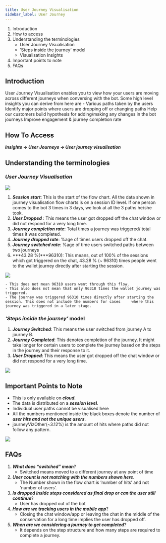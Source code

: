 ```yaml
---
title: User Journey Visualisation
sidebar_label: User Journey
---
```



1. Introduction
2. How to access
3. Understanding the terminologies
   - User Journey Visualisation
   - ‘Steps inside the journey’ model
   - Visualisation Insights
4. Important points to note
5. FAQs


## Introduction

User Journey Visualisation enables you to view how your users are moving across different journeys when conversing with the bot. Some high level insights you can derive from here are - 
Various paths taken by the users
Identify major points where users are dropping off or changing paths
Help our customers build hypothesis for adding/making any changes in the bot journeys
Improve engagement & journey completion rate



## How To Access

***Insights -> User Journeys -> User journey visualisation***



## Understanding the terminologies

### ***User Journey Visualisation***


![](https://i.imgur.com/vnzNQ5F.png)



1. ***Session start***: This is the start of the flow chart. All the data shown in journey visualisation flow charts is on a session ID level. If one person comes to the bot 3 times in 3 days, we look at all the 3 paths he/she took. 
2. ***User Dropped*** : This means the user got dropped off the chat window or did not respond for a very long time.
3. ***Journey completion rate***: Total times a journey was triggered/ total times it was completed.
4. ***Journey dropped rate***: %age of times users dropped off the chat.
5. ***Journey switched rate***: %age of time users switched paths between two journeys
6. ***43.28 %(***96310): This means, out of 100% of the sessions which got triggered on the chat, 43.28 % (~ 96310) times people went to the wallet journey directly after starting the session.


![](https://i.imgur.com/PXydTOx.png)



    - This does not mean 96310 users went through this flow. 
    - This also does not mean that only 96310 times the wallet journey was triggered. 
    - The journey was triggered 96310 times directly after starting the session. This does not include the numbers for cases     where this journey was triggered in a later stage.
    
    
### ***‘Steps inside the journey’*** model


1. ***Journey Switched***: This means the user switched from journey A to journey B.
2. ***Journey Completed***: This denotes completion of the journey. It might take longer for certain users to complete the journey based on the steps in the journey and their response to it.
3. ***User Dropped***: This means the user got dropped off the chat window or did not respond for a very long time.


![](https://i.imgur.com/QSFTs3g.png)



## Important Points to Note


- This is only available on ***cloud***.
- The data is distributed on a ***session level***.
- Individual user paths cannot be visualised here
- All the numbers mentioned inside the black boxes denote the number of ***user hits and not the unique users***.
- journeyVizOther(~3.12%) is the amount of hits where paths did not follow any pattern.


![](https://i.imgur.com/inRAxec.png)




## FAQs


1. ***What does “switched” mean***?
    - Switched means moved to a different journey at any point of time
2. ***User count is not matching with the numbers shown here***.
    - The Number shown in the flow chart is ‘number of hits’ and not ‘number of users’.
3. ***Is dropped inside steps considered as final drop or can the user still continue***?
    - User has dropped out of the bot
4. ***How are we tracking users in the mobile app***?
    - Closing the chat window/app or leaving the chat in the middle of the conservation for a long time implies the user has dropped off.
5. ***When are we considering a journey to get completed***?
    - It depends on the step structure and how many steps are required to complete a journey.